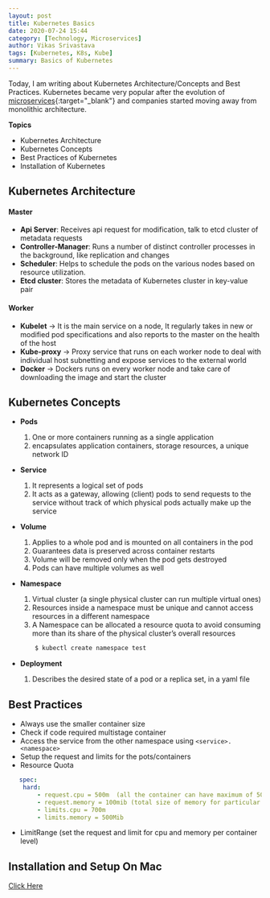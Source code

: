 ```yaml
---
layout: post
title: Kubernetes Basics
date: 2020-07-24 15:44
category: [Technology, Microservices]
author: Vikas Srivastava
tags: [Kubernetes, K8s, Kube]
summary: Basics of Kubernetes 
---
```


Today, I am writing about Kubernetes Architecture/Concepts and Best Practices. Kubernetes became very popular after the evolution of [microservices](https://microservices.io/){:target="_blank"} and companies started moving away from monolithic architecture. 

**Topics** 
* Kubernetes Architecture
* Kubernetes Concepts
* Best Practices of Kubernetes
* Installation of Kubernetes


## **Kubernetes Architecture** #

#### **Master**
  - **Api Server**: Receives api request for modification, talk to etcd cluster of metadata requests
  - **Controller-Manager**: Runs a number of distinct controller processes in the background, like replication and changes 
  - **Scheduler**: Helps to schedule the pods on the various nodes based on resource utilization.
  - **Etcd cluster**: Stores the metadata of Kubernetes cluster in key-value pair

#### **Worker**
   - **Kubelet** -> It is the main service on a node, It regularly takes in new or modified pod specifications and also reports to the master on the health of the host
   - **Kube-proxy** -> Proxy service that runs on each worker node to deal with individual host subnetting and expose services to the external world
   - **Docker** -> Dockers runs on every worker node and take care of downloading the image and start the cluster

## **Kubernetes Concepts** ##

- **Pods**
    1. One or more containers running as a single application
    2. encapsulates application containers, storage resources, a unique network ID

- **Service**
    1. It represents a logical set of pods
    2. It acts as a gateway, allowing (client) pods to send requests to the service without track of which physical pods actually make up the service

- **Volume**
    1. Applies to a whole pod and is mounted on all containers in the pod
    2. Guarantees data is preserved across container restarts
    3. Volume will be removed only when the pod gets destroyed
    4. Pods can have multiple volumes as well

- **Namespace**  
    1. Virtual cluster (a single physical cluster can run multiple virtual ones) 
    2. Resources inside a namespace must be unique and cannot access resources in a different namespace
    3. A Namespace can be allocated a resource quota to avoid consuming more than its share of the physical cluster’s overall resources
    ```sh 
        $ kubectl create namespace test
    ``` 

- **Deployment**
    1. Describes the desired state of a pod or a replica set, in a yaml file


## **Best Practices** ##

* Always use the smaller container size
* Check if code required multistage container
* Access the service from the other namespace using `<service>.<namespace>`
* Setup the request and limits for the pots/containers
* Resource Quota
```yaml
   spec:
    hard:
        - request.cpu = 500m  (all the container can have maximum of 500m in total cpu for particular Namespace)
        - request.memory = 100mib (total size of memory for particular namespace)
        - limits.cpu = 700m
        - limits.memory = 500Mib
```
* LimitRange (set the request and limit for cpu and memory per container level)


## Installation and Setup On Mac ##
  [Click Here](https://rominirani.com/tutorial-getting-started-with-kubernetes-with-docker-on-mac-7f58467203fd)


